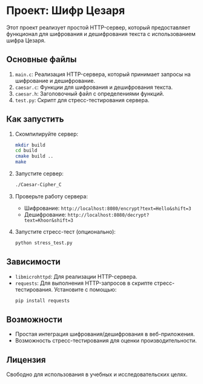 
# Проект: Шифр Цезаря

Этот проект реализует простой HTTP-сервер, который предоставляет функционал для шифрования и дешифрования текста с использованием шифра Цезаря.

## Основные файлы

1. `main.c`: Реализация HTTP-сервера, который принимает запросы на шифрование и дешифрование.  
2. `caesar.c`: Функции для шифрования и дешифрования текста.  
3. `caesar.h`: Заголовочный файл с определениями функций.  
4. `test.py`: Скрипт для стресс-тестирования сервера.

## Как запустить

1. Скомпилируйте сервер:  
   ```bash
   mkdir build
   cd build
   cmake build ..
   make
   ```

2. Запустите сервер:  
   ```bash
   ./Caesar-Cipher_C
   ```

3. Проверьте работу сервера:  
   - Шифрование: `http://localhost:8080/encrypt?text=Hello&shift=3`  
   - Дешифрование: `http://localhost:8080/decrypt?text=Khoor&shift=3`

4. Запустите стресс-тест (опционально):  
   ```bash
   python stress_test.py
   ```

## Зависимости

- `libmicrohttpd`: Для реализации HTTP-сервера.  
- `requests`: Для выполнения HTTP-запросов в скрипте стресс-тестирования. Установите с помощью:  
  ```bash
  pip install requests
  ```

## Возможности

- Простая интеграция шифрования/дешифрования в веб-приложения.  
- Возможность стресс-тестирования для оценки производительности.

## Лицензия

Свободно для использования в учебных и исследовательских целях.
